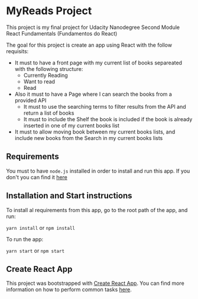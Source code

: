 # MyReads Project

This project is my final project for Udacity Nanodegree Second Module React Fundamentals (Fundamentos do React)

The goal for this project is create an app using React with the follow requisits:

  - It must to have a front page with my current list of books separeated with the following structure:
    - Currently Reading
    - Want to read
    - Read
  - Also it must to have a Page where I can search the books from a provided API
    - It must to use the searching terms to filter results from the API and return a list of books
    - It must to include the Shelf the book is included if the book is already inserted in one of my current books list
  - It must to allow moving book between my current books lists, and include new books from the Search in my current books lists

## Requirements

You must to have `node.js` installed in order to install and run this app.
If you don't you can find it [here](https://nodejs.org/en/)

## Installation and Start instructions

To install al requirements from this app, go to the root path of the app, and run:

`yarn install` or `npm install`

To run the app:

`yarn start` or `npm start`


## Create React App

This project was bootstrapped with [Create React App](https://github.com/facebookincubator/create-react-app). You can find more information on how to perform common tasks [here](https://github.com/facebookincubator/create-react-app/blob/master/packages/react-scripts/template/README.md).

